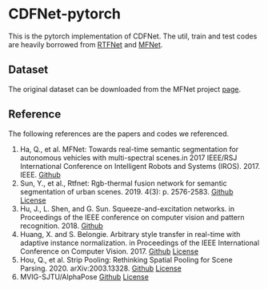 # CDFNet-pytorch

This is the pytorch implementation of CDFNet. The util, train and test codes are heavily borrowed from [RTFNet](https://github.com/yuxiangsun/RTFNet) and [MFNet](https://github.com/haqishen/MFNet-pytorch).
 
## Dataset
 
The original dataset can be downloaded from the MFNet project [page](https://www.mi.t.u-tokyo.ac.jp/static/projects/mil_multispectral/).

## Reference

The following references are the papers and codes we referenced.
1.  Ha, Q., et al. MFNet: Towards real-time semantic segmentation for autonomous vehicles with multi-spectral scenes.in 2017 IEEE/RSJ International Conference on Intelligent Robots and Systems (IROS). 2017. IEEE.
    [Github](https://github.com/haqishen/MFNet-pytorch)
2.  Sun, Y., et al., Rtfnet: Rgb-thermal fusion network for semantic segmentation of urban scenes. 2019. 4(3): p. 2576-2583.
    [Github](https://github.com/yuxiangsun/RTFNet)
    [License](https://github.com/yuxiangsun/RTFNet/blob/6332b62a03b55239bb23f3d36d86bb99d279c6b2/LICENSE)
3.  Hu, J., L. Shen, and G. Sun. Squeeze-and-excitation networks. in Proceedings of the IEEE conference on computer vision and pattern recognition. 2018.
    [Github](https://github.com/hujie-frank/SENet)
4.  Huang, X. and S. Belongie. Arbitrary style transfer in real-time with adaptive instance normalization. in Proceedings of the IEEE International Conference on Computer Vision. 2017.
    [Github](https://github.com/xunhuang1995/AdaIN-style)
    [License](https://github.com/xunhuang1995/AdaIN-style/blob/e1c2d3761c47762e7aa8bd70a06c33f5c7d973b8/LICENSE)
5.  Hou, Q., et al. Strip Pooling: Rethinking Spatial Pooling for Scene Parsing. 2020. arXiv:2003.13328.
    [Github](https://github.com/Andrew-Qibin/SPNet)
    [License](https://github.com/Andrew-Qibin/SPNet/blob/9aa41c55af810217bba0e082b456663b61850ab1/LICENSE)
6.  MVIG-SJTU/AlphaPose
    [Github](https://github.com/MVIG-SJTU/AlphaPose)
    [License](https://github.com/MVIG-SJTU/AlphaPose/blob/ef2a0607aac888218f5445a60f61df6c558301b9/LICENSE)